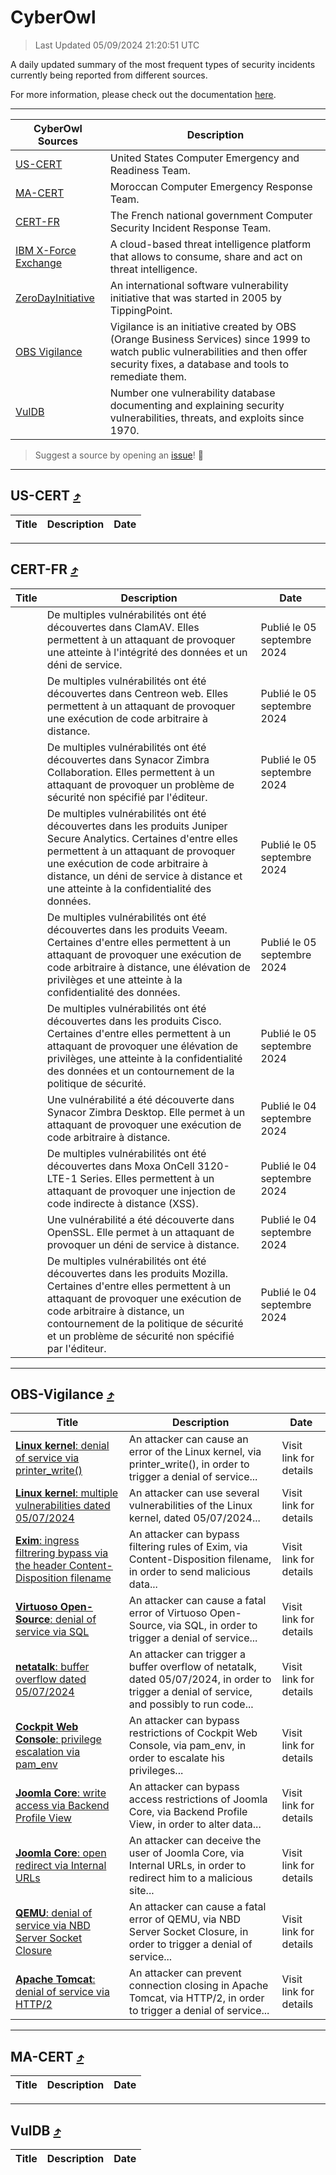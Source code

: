 
 <div id='top'></div>

# CyberOwl

 > Last Updated 05/09/2024 21:20:51 UTC
 
 A daily updated summary of the most frequent types of security incidents currently being reported from different sources.
 
 For more information, please check out the documentation [here](./docs/README.md).
 
 ---
 |CyberOwl Sources|Description|
 |---|---|
 |[US-CERT](#us-cert-arrow_heading_up)|United States Computer Emergency and Readiness Team.|
 |[MA-CERT](#ma-cert-arrow_heading_up)|Moroccan Computer Emergency Response Team.|
 |[CERT-FR](#cert-fr-arrow_heading_up)|The French national government Computer Security Incident Response Team.|
 |[IBM X-Force Exchange](#ibmcloud-arrow_heading_up)|A cloud-based threat intelligence platform that allows to consume, share and act on threat intelligence.|
 |[ZeroDayInitiative](#zerodayinitiative-arrow_heading_up)|An international software vulnerability initiative that was started in 2005 by TippingPoint.|
 |[OBS Vigilance](#obs-vigilance-arrow_heading_up)|Vigilance is an initiative created by OBS (Orange Business Services) since 1999 to watch public vulnerabilities and then offer security fixes, a database and tools to remediate them.|
 |[VulDB](#vuldb-arrow_heading_up)|Number one vulnerability database documenting and explaining security vulnerabilities, threats, and exploits since 1970.|
 
 > Suggest a source by opening an [issue](https://github.com/karimhabush/cyberowl/issues)! :raised_hands:
 ---

## US-CERT [:arrow_heading_up:](#cyberowl)

 |Title|Description|Date|
 |---|---|---|
 
 ---

## CERT-FR [:arrow_heading_up:](#cyberowl)

 |Title|Description|Date|
 |---|---|---|
 |[](https://www.cert.ssi.gouv.fr/avis/CERTFR-2024-AVI-0744/)|De multiples vulnérabilités ont été découvertes dans ClamAV. Elles permettent à un attaquant de provoquer une atteinte à l'intégrité des données et un déni de service.|Publié le 05 septembre 2024|
 |[](https://www.cert.ssi.gouv.fr/avis/CERTFR-2024-AVI-0743/)|De multiples vulnérabilités ont été découvertes dans Centreon web. Elles permettent à un attaquant de provoquer une exécution de code arbitraire à distance.|Publié le 05 septembre 2024|
 |[](https://www.cert.ssi.gouv.fr/avis/CERTFR-2024-AVI-0742/)|De multiples vulnérabilités ont été découvertes dans Synacor Zimbra Collaboration. Elles permettent à un attaquant de provoquer un problème de sécurité non spécifié par l'éditeur.|Publié le 05 septembre 2024|
 |[](https://www.cert.ssi.gouv.fr/avis/CERTFR-2024-AVI-0741/)|De multiples vulnérabilités ont été découvertes dans les produits Juniper Secure Analytics. Certaines d'entre elles permettent à un attaquant de provoquer une exécution de code arbitraire à distance, un déni de service à distance et une atteinte à la confidentialité des données.|Publié le 05 septembre 2024|
 |[](https://www.cert.ssi.gouv.fr/avis/CERTFR-2024-AVI-0740/)|De multiples vulnérabilités ont été découvertes dans les produits Veeam. Certaines d'entre elles permettent à un attaquant de provoquer une exécution de code arbitraire à distance, une élévation de privilèges et une atteinte à la confidentialité des données.|Publié le 05 septembre 2024|
 |[](https://www.cert.ssi.gouv.fr/avis/CERTFR-2024-AVI-0739/)|De multiples vulnérabilités ont été découvertes dans les produits Cisco. Certaines d'entre elles permettent à un attaquant de provoquer une élévation de privilèges, une atteinte à la confidentialité des données et un contournement de la politique de sécurité.|Publié le 05 septembre 2024|
 |[](https://www.cert.ssi.gouv.fr/avis/CERTFR-2024-AVI-0738/)|Une vulnérabilité a été découverte dans Synacor Zimbra Desktop. Elle permet à un attaquant de provoquer une exécution de code arbitraire à distance.|Publié le 04 septembre 2024|
 |[](https://www.cert.ssi.gouv.fr/avis/CERTFR-2024-AVI-0737/)|De multiples vulnérabilités ont été découvertes dans Moxa OnCell 3120-LTE-1 Series. Elles permettent à un attaquant de provoquer une injection de code indirecte à distance (XSS).|Publié le 04 septembre 2024|
 |[](https://www.cert.ssi.gouv.fr/avis/CERTFR-2024-AVI-0736/)|Une vulnérabilité a été découverte dans OpenSSL. Elle permet à un attaquant de provoquer un déni de service à distance.|Publié le 04 septembre 2024|
 |[](https://www.cert.ssi.gouv.fr/avis/CERTFR-2024-AVI-0735/)|De multiples vulnérabilités ont été découvertes dans les produits Mozilla. Certaines d'entre elles permettent à un attaquant de provoquer une exécution de code arbitraire à distance, un contournement de la politique de sécurité et un problème de sécurité non spécifié par l'éditeur.|Publié le 04 septembre 2024|
 
 ---

## OBS-Vigilance [:arrow_heading_up:](#cyberowl)

 |Title|Description|Date|
 |---|---|---|
 |[<a href="https://vigilance.fr/vulnerability/Linux-kernel-denial-of-service-via-printer-write-44671" class="noirorange"><b>Linux kernel</b>: denial of service via printer_write()</a>](https://vigilance.fr/vulnerability/Linux-kernel-denial-of-service-via-printer-write-44671)|An attacker can cause an error of the Linux kernel, via printer_write(), in order to trigger a denial of service...|Visit link for details|
 |[<a href="https://vigilance.fr/vulnerability/Linux-kernel-multiple-vulnerabilities-dated-05-07-2024-44670" class="noirorange"><b>Linux kernel</b>: multiple vulnerabilities dated 05/07/2024</a>](https://vigilance.fr/vulnerability/Linux-kernel-multiple-vulnerabilities-dated-05-07-2024-44670)|An attacker can use several vulnerabilities of the Linux kernel, dated 05/07/2024...|Visit link for details|
 |[<a href="https://vigilance.fr/vulnerability/Exim-ingress-filtrering-bypass-via-the-header-Content-Disposition-filename-44669" class="noirorange"><b>Exim</b>: ingress filtrering bypass via the header Content-Disposition filename</a>](https://vigilance.fr/vulnerability/Exim-ingress-filtrering-bypass-via-the-header-Content-Disposition-filename-44669)|An attacker can bypass filtering rules of Exim, via Content-Disposition filename, in order to send malicious data...|Visit link for details|
 |[<a href="https://vigilance.fr/vulnerability/Virtuoso-Open-Source-denial-of-service-via-SQL-44668" class="noirorange"><b>Virtuoso Open-Source</b>: denial of service via SQL</a>](https://vigilance.fr/vulnerability/Virtuoso-Open-Source-denial-of-service-via-SQL-44668)|An attacker can cause a fatal error of Virtuoso Open-Source, via SQL, in order to trigger a denial of service...|Visit link for details|
 |[<a href="https://vigilance.fr/vulnerability/netatalk-buffer-overflow-dated-05-07-2024-44667" class="noirorange"><b>netatalk</b>: buffer overflow dated 05/07/2024</a>](https://vigilance.fr/vulnerability/netatalk-buffer-overflow-dated-05-07-2024-44667)|An attacker can trigger a buffer overflow of netatalk, dated 05/07/2024, in order to trigger a denial of service, and possibly to run code...|Visit link for details|
 |[<a href="https://vigilance.fr/vulnerability/Cockpit-Web-Console-privilege-escalation-via-pam-env-44666" class="noirorange"><b>Cockpit Web Console</b>: privilege escalation via pam_env</a>](https://vigilance.fr/vulnerability/Cockpit-Web-Console-privilege-escalation-via-pam-env-44666)|An attacker can bypass restrictions of Cockpit Web Console, via pam_env, in order to escalate his privileges...|Visit link for details|
 |[<a href="https://vigilance.fr/vulnerability/Joomla-Core-write-access-via-Backend-Profile-View-44988" class="noirorange"><b>Joomla Core</b>: write access via Backend Profile View</a>](https://vigilance.fr/vulnerability/Joomla-Core-write-access-via-Backend-Profile-View-44988)|An attacker can bypass access restrictions of Joomla Core, via Backend Profile View, in order to alter data...|Visit link for details|
 |[<a href="https://vigilance.fr/vulnerability/Joomla-Core-open-redirect-via-Internal-URLs-44985" class="noirorange"><b>Joomla Core</b>: open redirect via Internal URLs</a>](https://vigilance.fr/vulnerability/Joomla-Core-open-redirect-via-Internal-URLs-44985)|An attacker can deceive the user of Joomla Core, via Internal URLs, in order to redirect him to a malicious site...|Visit link for details|
 |[<a href="https://vigilance.fr/vulnerability/QEMU-denial-of-service-via-NBD-Server-Socket-Closure-44984" class="noirorange"><b>QEMU</b>: denial of service via NBD Server Socket Closure</a>](https://vigilance.fr/vulnerability/QEMU-denial-of-service-via-NBD-Server-Socket-Closure-44984)|An attacker can cause a fatal error of QEMU, via NBD Server Socket Closure, in order to trigger a denial of service...|Visit link for details|
 |[<a href="https://vigilance.fr/vulnerability/Apache-Tomcat-denial-of-service-via-HTTP-2-44665" class="noirorange"><b>Apache Tomcat</b>: denial of service via HTTP/2</a>](https://vigilance.fr/vulnerability/Apache-Tomcat-denial-of-service-via-HTTP-2-44665)|An attacker can prevent connection closing in Apache Tomcat, via HTTP/2, in order to trigger a denial of service...|Visit link for details|
 
 ---

## MA-CERT [:arrow_heading_up:](#cyberowl)

 |Title|Description|Date|
 |---|---|---|
 
 ---

## VulDB [:arrow_heading_up:](#cyberowl)

 |Title|Description|Date|
 |---|---|---|
 
